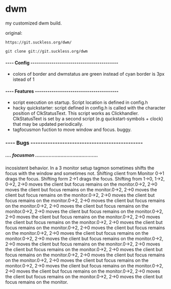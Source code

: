 # dwm
my customized dwm build. 

original: 

    https://git.suckless.org/dwm/

	git clone git://git.suckless.org/dwm

#### ---- Config ------------------------------------------
- colors of border and dwmstatus are green instead of cyan
border is 3px istead of 1


#### ---- Features ----------------------------------------
- script execution on startup. Script location is defined 
in config.h
- hacky quickstarter: script defined in config.h is called
with the character position of ClkStatusText. This script 
works as Clickhandler. ClkStatusText is set by a second 
script (e.g quckstart-symbols + clock) that may be updated
periodically.
- tagfocusmon fuction to move window and focus. buggy.  

### ---- Bugs ----------------------------------------------
##### .... focusmon ..........................................
incosistent behavior. In a 3 monitor setup tagmon sometimes
shifts the focus with the window and sometimes not. Shifting
client from Monitor 0->1 drags the focus. Shifting form 2->1
drags the focus. Shifting from 1->0, 1->2, 0->2, 2->0 moves 
the client but focus remains on the monitor.0->2, 2->0 moves 
the client but focus remains on the monitor.0->2, 2->0 moves 
the client but focus remains on the monitor.0->2, 2->0 moves 
the client but focus remains on the monitor.0->2, 2->0 moves 
the client but focus remains on the monitor.0->2, 2->0 moves 
the client but focus remains on the monitor.0->2, 2->0 moves 
the client but focus remains on the monitor.0->2, 2->0 moves 
the client but focus remains on the monitor.0->2, 2->0 moves 
the client but focus remains on the monitor.0->2, 2->0 moves 
the client but focus remains on the monitor.0->2, 2->0 moves 
the client but focus remains on the monitor.0->2, 2->0 moves 
the client but focus remains on the monitor.0->2, 2->0 moves 
the client but focus remains on the monitor.0->2, 2->0 moves 
the client but focus remains on the monitor.0->2, 2->0 moves 
the client but focus remains on the monitor.0->2, 2->0 moves 
the client but focus remains on the monitor.0->2, 2->0 moves 
the client but focus remains on the monitor.0->2, 2->0 moves 
the client but focus remains on the monitor.0->2, 2->0 moves 
the client but focus remains on the monitor.0->2, 2->0 moves 
the client but focus remains on the monitor.0->2, 2->0 moves 
the client but focus remains on the monitor.0->2, 2->0 moves 
the client but focus remains on the monitor.
